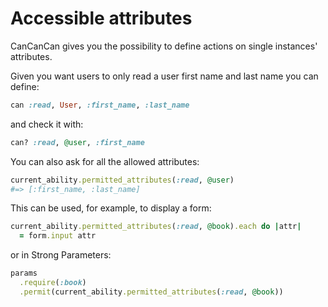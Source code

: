 # Accessible attributes

CanCanCan gives you the possibility to define actions on single instances' attributes.

Given you want users to only read a user first name and last name you can define:

```ruby
can :read, User, :first_name, :last_name
```

and check it with:

```ruby
can? :read, @user, :first_name
```

You can also ask for all the allowed attributes:

```ruby
current_ability.permitted_attributes(:read, @user)
#=> [:first_name, :last_name]
```

This can be used, for example, to display a form:

```ruby
current_ability.permitted_attributes(:read, @book).each do |attr|
  = form.input attr
```

or in Strong Parameters:

```ruby
params
  .require(:book)
  .permit(current_ability.permitted_attributes(:read, @book))
```
